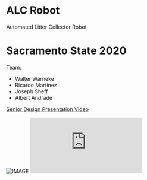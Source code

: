 # ALC Robot
Automated Litter Collector Robot

# Sacramento State 2020
Team:
- Walter Warneke
- Ricardo Martinez
- Joseph Sheff
- Albert Andrade

[Senior Design Presentation Video](https://www.youtube.com/watch?v=QL7SbdBDqHc&feature=youtu.be "Youtube Link")

![IMAGE](https://github.com/Rickysmm/ALC_Robot/blob/master/ALC_Robot.png)
![IMAGE](https://github.com/Rickysmm/ALC_Robot/blob/master/AlphaTeamPoster_Fall2020.pdf)
